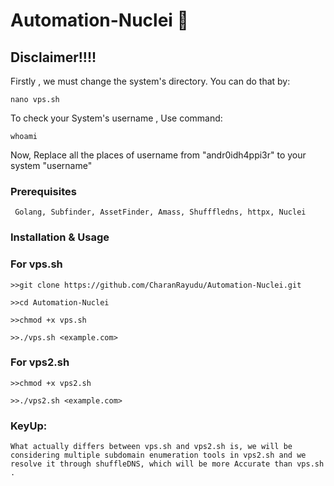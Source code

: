# Automation-Nuclei 🤖

## Disclaimer!!!!

 Firstly , we must change the system's directory. You can do that by:

    nano vps.sh

 To check your System's username , Use command:
    
    whoami

 Now, Replace all the places of username from "andr0idh4ppi3r" to your system "username"


### Prerequisites
     Golang, Subfinder, AssetFinder, Amass, Shufffledns, httpx, Nuclei 

### Installation & Usage

### For vps.sh
```
>>git clone https://github.com/CharanRayudu/Automation-Nuclei.git

>>cd Automation-Nuclei

>>chmod +x vps.sh

>>./vps.sh <example.com>
```
### For vps2.sh
```
>>chmod +x vps2.sh

>>./vps2.sh <example.com>
```
### KeyUp:
    What actually differs between vps.sh and vps2.sh is, we will be considering multiple subdomain enumeration tools in vps2.sh and we resolve it through shuffleDNS, which will be more Accurate than vps.sh .
